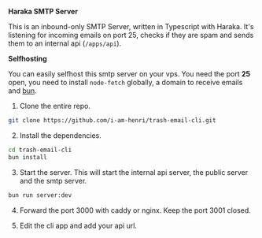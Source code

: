 **Haraka SMTP Server**

This is an inbound-only SMTP Server, written in Typescript with Haraka. It's listening for incoming emails on port 25, checks if they are spam and sends them to an internal api (`/apps/api`).

**Selfhosting**

You can easily selfhost this smtp server on your vps. You need the port **25** open, you need to install `node-fetch` globally, a domain to receive emails and [bun](https://bun.sh/).

1. Clone the entire repo.

```bash
git clone https://github.com/i-am-henri/trash-email-cli.git
````

2. Install the dependencies.

```bash
cd trash-email-cli
bun install
```

3. Start the server. This will start the internal api server, the public server and the smtp server.

```bash
bun run server:dev
```

4. Forward the port 3000 with caddy or nginx. Keep the port 3001 closed.

5. Edit the cli app and add your api url.
